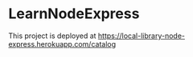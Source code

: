 # LearnNodeExpress

This project is deployed at https://local-library-node-express.herokuapp.com/catalog
